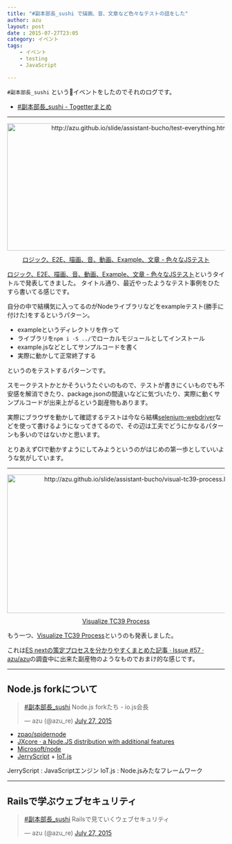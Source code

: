 ```yaml
---
title: "#副本部長_sushi で描画、音、文章など色々なテストの話をした"
author: azu
layout: post
date : 2015-07-27T23:05
category: イベント
tags:
    - イベント
    - testing
    - JavaScript

---
```



`#副本部長_sushi` という:sushi:イベントをしたのでそれのログです。

- [#副本部長_sushi - Togetterまとめ](http://togetter.com/li/853203 "#副本部長_sushi - Togetterまとめ")

-----


<div class="kwout" style="text-align: center;"><a href="http://azu.github.io/slide/assistant-bucho/test-everything.html"><img src="http://kwout.com/cutout/c/eg/rb/qs2_bor.jpg" alt="http://azu.github.io/slide/assistant-bucho/test-everything.html" title="ロジック、E2E、描画、音、動画、Example、文章 - 色々なJSテスト" width="600" height="294" style="border: none;" /></a><p style="margin-top: 10px; text-align: center;"><a href="http://azu.github.io/slide/assistant-bucho/test-everything.html">ロジック、E2E、描画、音、動画、Example、文章 - 色々なJSテスト</a></p></div>

[ロジック、E2E、描画、音、動画、Example、文章 - 色々なJSテスト](http://azu.github.io/slide/assistant-bucho/test-everything.html "ロジック、E2E、描画、音、動画、Example、文章 - 色々なJSテスト")というタイトルで発表してきました。
タイトル通り、最近やったようなテスト事例をひたすら書いてる感じです。

自分の中で結構気に入ってるのがNodeライブラリなどをexampleテスト(勝手に付けた)をするというパターン。

- exampleというディレクトリを作って
- ライブラリを`npm i -S ../`でローカルモジュールとしてインストール
- example.jsなどとしてサンプルコードを書く
- 実際に動かして正常終了する

というのをテストするパターンです。

スモークテストかとかそういうたぐいのもので、テストが書きにくいものでも不安感を解消できたり、package.jsonの間違いなどに気づいたり、実際に動くサンプルコードが出来上がるという副産物もあります。

実際にブラウザを動かして確認するテストは今なら結構[selenium-webdriver](https://www.npmjs.com/package/selenium-webdriver "selenium-webdriver")などを使って書けるようになってきてるので、その辺は工夫でどうにかなるパターンも多いのではないかと思います。

とりあえずCIで動かすようにしてみようというのがはじめの第一歩としていいような気がしています。


-----


<div class="kwout" style="text-align: center;"><a href="http://azu.github.io/slide/assistant-bucho/visual-tc39-process.html"><img src="http://kwout.com/cutout/u/vi/pa/z8p_bor.jpg" alt="http://azu.github.io/slide/assistant-bucho/visual-tc39-process.html" title="Visualize TC39 Process" width="600" height="320" style="border: none;" /></a><p style="margin-top: 10px; text-align: center;"><a href="http://azu.github.io/slide/assistant-bucho/visual-tc39-process.html">Visualize TC39 Process</a></p></div>

もう一つ、[Visualize TC39 Process](http://azu.github.io/slide/assistant-bucho/visual-tc39-process.html "Visualize TC39 Process")というのも発表しました。

これは[ES nextの策定プロセスを分かりやすくまとめた記事 · Issue #57 · azu/azu](https://github.com/azu/azu/issues/57 "ES nextの策定プロセスを分かりやすくまとめた記事 · Issue #57 · azu/azu")の調査中に出来た副産物のようなものでおまけ的な感じです。


-----

## Node.js forkについて

<blockquote class="twitter-tweet" lang="en"><p lang="ja" dir="ltr"><a href="https://twitter.com/hashtag/%E5%89%AF%E6%9C%AC%E9%83%A8%E9%95%B7_sushi?src=hash">#副本部長_sushi</a> Node.js forkたち - io.js会長</p>&mdash; azu (@azu_re) <a href="https://twitter.com/azu_re/status/625625514888171520">July 27, 2015</a></blockquote>
<script async src="//platform.twitter.com/widgets.js" charset="utf-8"></script>

- [zpao/spidernode](https://github.com/zpao/spidernode "zpao/spidernode")
- [JXcore · a Node.JS distribution with additional features](http://jxcore.com/home/ "JXcore · a Node.JS distribution with additional features")
- [Microsoft/node](https://github.com/Microsoft/node "Microsoft/node")
- [JerryScript](http://samsung.github.io/jerryscript/ "JerryScript") + [IoT.js](http://samsung.github.io/iotjs/ "IoT.js")

JerryScript : JavaScriptエンジン
IoT.js : Node.jsみたなフレームワーク

----

## Railsで学ぶウェブセキュリティ

<blockquote class="twitter-tweet" lang="en"><p lang="ja" dir="ltr"><a href="https://twitter.com/hashtag/%E5%89%AF%E6%9C%AC%E9%83%A8%E9%95%B7_sushi?src=hash">#副本部長_sushi</a> Railsで見ていくウェブセキュリティ</p>&mdash; azu (@azu_re) <a href="https://twitter.com/azu_re/status/625628445834260480">July 27, 2015</a></blockquote>
<script async src="//platform.twitter.com/widgets.js" charset="utf-8"></script>